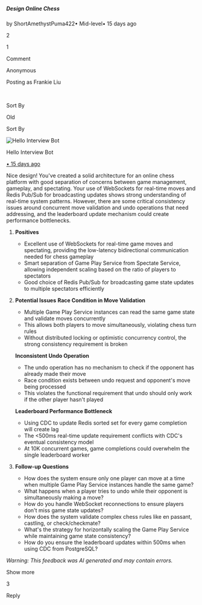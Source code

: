 ##### Design Online Chess

by ShortAmethystPuma422• Mid-level• 15 days ago

2

1

Comment

Anonymous

Posting as Frankie Liu

​

Sort By

Old

Sort By

![Hello Interview Bot](https://hellointerview-files.s3.us-west-2.amazonaws.com/public-media/hilogo.jpg)

Hello Interview Bot

[• 15 days ago](https://www.hellointerview.com/community/submissions/cme7btk2p00fnad08zi67y580#comment-cme7bug5e000pad3blwbplu2s)

Nice design! You've created a solid architecture for an online chess platform with good separation of concerns between game management, gameplay, and spectating. Your use of WebSockets for real-time moves and Redis Pub/Sub for broadcasting updates shows strong understanding of real-time system patterns. However, there are some critical consistency issues around concurrent move validation and undo operations that need addressing, and the leaderboard update mechanism could create performance bottlenecks.

1.  **Positives**
    
    -   Excellent use of WebSockets for real-time game moves and spectating, providing the low-latency bidirectional communication needed for chess gameplay
    -   Smart separation of Game Play Service from Spectate Service, allowing independent scaling based on the ratio of players to spectators
    -   Good choice of Redis Pub/Sub for broadcasting game state updates to multiple spectators efficiently
2.  **Potential Issues** **Race Condition in Move Validation**
    
    -   Multiple Game Play Service instances can read the same game state and validate moves concurrently
    -   This allows both players to move simultaneously, violating chess turn rules
    -   Without distributed locking or optimistic concurrency control, the strong consistency requirement is broken
    
    **Inconsistent Undo Operation**
    
    -   The undo operation has no mechanism to check if the opponent has already made their move
    -   Race condition exists between undo request and opponent's move being processed
    -   This violates the functional requirement that undo should only work if the other player hasn't played
    
    **Leaderboard Performance Bottleneck**
    
    -   Using CDC to update Redis sorted set for every game completion will create lag
    -   The <500ms real-time update requirement conflicts with CDC's eventual consistency model
    -   At 10K concurrent games, game completions could overwhelm the single leaderboard worker
3.  **Follow-up Questions**
    
    -   How does the system ensure only one player can move at a time when multiple Game Play Service instances handle the same game?
    -   What happens when a player tries to undo while their opponent is simultaneously making a move?
    -   How do you handle WebSocket reconnections to ensure players don't miss game state updates?
    -   How does the system validate complex chess rules like en passant, castling, or check/checkmate?
    -   What's the strategy for horizontally scaling the Game Play Service while maintaining game state consistency?
    -   How do you ensure the leaderboard updates within 500ms when using CDC from PostgreSQL?

_Warning: This feedback was AI generated and may contain errors._

Show more

3

Reply